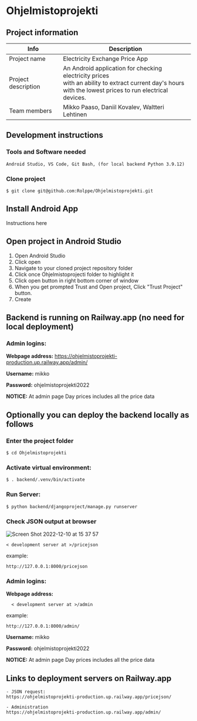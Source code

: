 # Ohjelmistoprojekti

## Project information

| Info | Description|
| ------ | ----------- |
| Project name | Electricity Exchange Price App |
| Project description | An Android application for checking electricity prices<br>with an ability to extract current day's hours<br>with the lowest prices to run electrical devices. |
| Team members | Mikko Paaso, Daniil Kovalev, Waltteri Lehtinen |

  ## Development instructions
  ### Tools and Software needed
    Android Studio, VS Code, Git Bash, (for local backend Python 3.9.12)
  
  ### Clone project
    $ git clone git@github.com:Rolppe/Ohjelmistoprojekti.git

  ## Install Android App
  Instructions here

  ## Open project in Android Studio
  1. Open Android Studio
  2. Click open
  3. Navigate to your cloned project repository folder
  4. Click once Ohjelmistoprojecti folder to highlight it
  5. Click open button in right bottom corner of window  
  6. When you get prompted Trust and Open project, Click "Trust Project" button.
  7. Create

  ## Backend is running on Railway.app (no need for local deployment)
  ### Admin logins:
  
  **Webpage address:**
  https://ohjelmistoprojekti-production.up.railway.app/admin/
  
  **Username:** mikko
  
  **Password:** ohjelmistoprojekti2022
  
  **NOTICE:** At admin page Day prices includes all the price data
  
  ## Optionally you can deploy the backend locally as follows
  
  ### Enter the project folder
    $ cd Ohjelmistoprojekti
  
  ### Activate virtual environment: 
    $ . backend/.venv/bin/activate
    
  ### Run Server: 
    $ python backend/djangoproject/manage.py runserver
    
  ### Check JSON output at browser
  ![Screen Shot 2022-12-10 at 15 37 57](https://user-images.githubusercontent.com/78311409/206858122-40094a7a-a103-41bc-b00c-1e0a9857e42a.jpeg)

    < development server at >/pricejson

  example:
    
    http://127.0.0.1:8000/pricejson
  
  ### Admin logins:
  
  **Webpage address:**
  
      < development server at >/admin

  example:
    
    http://127.0.0.1:8000/admin/
  
  **Username:** mikko
  
  **Password:** ohjelmistoprojekti2022
  
  **NOTICE:** At admin page Day prices includes all the price data

  ## Links to deployment servers on Railway.app
  
    - JSON request: 
    https://ohjelmistoprojekti-production.up.railway.app/pricejson/
    
    - Administration 
    https://ohjelmistoprojekti-production.up.railway.app/admin/
